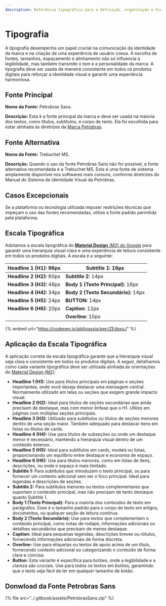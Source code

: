 ```yaml
---
description: Referência tipográfica para a definição, organização e hierarquia do conteúdo.
---
```


# Tipografia

A tipografia desempenha um papel crucial na comunicação da identidade da marca e na criação de uma experiência de usuário coesa. A escolha de fontes, tamanhos, espaçamento e alinhamento não só influencia a legibilidade, mas também transmite o tom e a personalidade da marca. A tipografia deve ser usada de maneira consistente em todos os produtos digitais para reforçar a identidade visual e garantir uma experiência harmoniosa.&#x20;

## Fonte Principal

**Nome da Fonte:** Petrobras Sans.

**Descrição:** Esta é a fonte principal da marca e deve ser usada na maioria dos textos, como títulos, subtítulos, e corpo de texto. Ela foi escolhida para estar alinhada às diretrizes da [Marca Petrobras](https://petrobras.com.br/quem-somos/nossa-marca).&#x20;

## Fonte Alternativa

**Nome da Fonte:** Trebuchet MS.

**Descrição:** Quando o uso da fonte Petrobras Sans não for possível, a fonte alternativa recomendada é a Trebuchet MS. Esta é uma fonte de sistema amplamente disponível nos softwares mais comuns, conforme diretrizes do Manual do Sistema de Identidade Visual da Petrobras.

## Casos Excepcionais

Se a plataforma ou tecnologia utilizada impuser restrições técnicas que impeçam o uso das fontes recomendadas, utilize a fonte padrão permitida pela plataforma.

## Escala Tipográfica

Adotamos a escala tipográfica do [**Material Design** (M2) do Google](https://m2.material.io/design/typography/the-type-system.html) para garantir uma hierarquia visual clara e uma experiência de leitura consistente em todos os produtos digitais. A escala é a seguinte:

| Headline 1 (H1): 96px     | Subtitle 1: 16px                    |
| ------------------------- | ----------------------------------- |
| **Headline 2 (H2):** 60px | **Subtitle 2:** 14px                |
| **Headline 3 (H3):** 48px | **Body 1 (Texto Principal):** 16px  |
| **Headline 4 (H4):** 34px | **Body 2 (Texto Secundário):** 14px |
| **Headline 5 (H5):** 24px | **BUTTON:** 14px                    |
| **Headline 6 (H6):** 20px | **Caption:** 12px                   |
|                           | **Overline:** 10px                  |

{% embed url="https://codepen.io/abilioassis/pen/ZEdaxoJ" %}

## Aplicação da Escala Tipográfica

A aplicação correta da escala tipográfica garante que a hierarquia visual seja clara e consistente em todos os produtos digitais. A seguir, detalhamos como cada variante tipográfica deve ser utilizada alinhada às orientações do [Material Design (M2)](https://m2.material.io/design/typography/the-type-system.html):

* **Headline 1 (H1):** Use para títulos principais em páginas e seções importantes, onde você deseja destacar uma mensagem central. Normalmente utilizado em telas ou seções que exigem grande impacto visual.
* **Headline 2 (H2):** Ideal para títulos de seções secundárias que ainda precisam de destaque, mas com menor ênfase que o H1. Utilize em páginas com múltiplas seções principais.
* **Headline 3 (H3):** Utilizado para subtítulos ou títulos de seções menores dentro de uma seção maior. Também adequado para destacar itens em listas ou títulos de cards.
* **Headline 4 (H4):** Use para títulos de subseções ou onde um destaque menor é necessário, mantendo a hierarquia visual dentro de um conteúdo extenso.
* **Headline 5 (H5):** Ideal para subtítulos em cards, modais ou listas, proporcionando um equilíbrio entre destaque e economia de espaço.
* **Headline 6 (H6):** Use para títulos menores, como em listas de itens, descrições, ou onde o espaço é mais limitado.
* **Subtitle 1:** Para subtítulos que introduzem o texto principal, ou para fornecer um contexto adicional sem ser o foco principal. Ideal para legendas e descrições de seções.
* **Subtitle 2:** Para subtítulos menores ou textos complementares que suportam o conteúdo principal, mas não precisam de tanto destaque quanto Subtitle 1.
* **Body 1 (Texto Principal):** Para a maioria dos conteúdos de texto em parágrafos. Esse é o tamanho padrão para o corpo de texto em artigos, documentos, ou qualquer seção de leitura contínua.
* **Body 2 (Texto Secundário):** Use para textos que complementam o conteúdo principal, como notas de rodapé, informações adicionais ou detalhes secundários que precisam de menos destaque.
* **Caption:** Ideal para pequenas legendas, descrições breves ou rótulos, fornecendo informações adicionais de forma discreta.
* **Overline:** Use para etiquetas ou textos de apoio acima de um título, fornecendo contexto adicional ou categorizando o conteúdo de forma clara e concisa.
* **Button:** Esta variante é específica para botões, onde a legibilidade e a clareza são cruciais. Use para todos os textos em botões, garantindo que o texto seja fácil de ler em qualquer tamanho de botão.

## Donwload da Fonte Petrobras Sans

{% file src="../.gitbook/assets/PetrobrasSans.zip" %}

